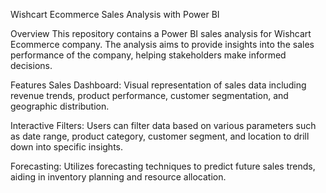 Wishcart Ecommerce Sales Analysis with Power BI

Overview
This repository contains a Power BI sales analysis for Wishcart Ecommerce company. The analysis aims to provide insights into the sales performance of the company, helping stakeholders make informed decisions.

Features
Sales Dashboard: Visual representation of sales data including revenue trends, product performance, customer segmentation, and geographic distribution.

Interactive Filters: Users can filter data based on various parameters such as date range, product category, customer segment, and location to drill down into specific insights.

Forecasting: Utilizes forecasting techniques to predict future sales trends, aiding in inventory planning and resource allocation.

